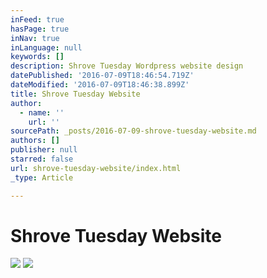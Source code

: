 ```yaml
---
inFeed: true
hasPage: true
inNav: true
inLanguage: null
keywords: []
description: Shrove Tuesday Wordpress website design
datePublished: '2016-07-09T18:46:54.719Z'
dateModified: '2016-07-09T18:46:38.899Z'
title: Shrove Tuesday Website
author:
  - name: ''
    url: ''
sourcePath: _posts/2016-07-09-shrove-tuesday-website.md
authors: []
publisher: null
starred: false
url: shrove-tuesday-website/index.html
_type: Article

---
```

# Shrove Tuesday Website
![](https://the-grid-user-content.s3-us-west-2.amazonaws.com/319fd82b-20aa-4bce-ae4f-e69fd18bb184.jpg)
![](https://the-grid-user-content.s3-us-west-2.amazonaws.com/2ab48f66-7199-49bd-b025-eadf03dac8aa.jpg)